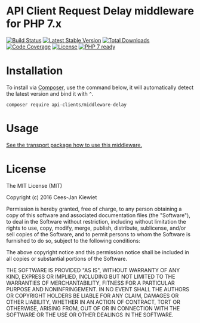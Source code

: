 # API Client Request Delay middleware for PHP 7.x

[![Build Status](https://travis-ci.org/php-api-clients/middleware-delay.svg?branch=master)](https://travis-ci.org/php-api-clients/middleware-delay)
[![Latest Stable Version](https://poser.pugx.org/api-clients/middleware-delay/v/stable.png)](https://packagist.org/packages/api-clients/middleware-delay)
[![Total Downloads](https://poser.pugx.org/api-clients/middleware-delay/downloads.png)](https://packagist.org/packages/api-clients/middleware-delay/stats)
[![Code Coverage](https://scrutinizer-ci.com/g/php-api-clients/middleware-delay/badges/coverage.png?b=master)](https://scrutinizer-ci.com/g/php-api-clients/middleware-delay/?branch=master)
[![License](https://poser.pugx.org/api-clients/middleware-delay/license.png)](https://packagist.org/packages/api-clients/middleware-delay)
[![PHP 7 ready](http://php7ready.timesplinter.ch/php-api-clients/middleware-delay/badge.svg)](https://appveyor-ci.org/php-api-clients/middleware-delay)

# Installation

To install via [Composer](http://getcomposer.org/), use the command below, it will automatically detect the latest version and bind it with `^`.

```
composer require api-clients/middleware-delay 
```

# Usage

[See the transport package how to use this middleware.](https://github.com/php-api-clients/transport#middleware)

# License

The MIT License (MIT)

Copyright (c) 2016 Cees-Jan Kiewiet

Permission is hereby granted, free of charge, to any person obtaining a copy
of this software and associated documentation files (the "Software"), to deal
in the Software without restriction, including without limitation the rights
to use, copy, modify, merge, publish, distribute, sublicense, and/or sell
copies of the Software, and to permit persons to whom the Software is
furnished to do so, subject to the following conditions:

The above copyright notice and this permission notice shall be included in all
copies or substantial portions of the Software.

THE SOFTWARE IS PROVIDED "AS IS", WITHOUT WARRANTY OF ANY KIND, EXPRESS OR
IMPLIED, INCLUDING BUT NOT LIMITED TO THE WARRANTIES OF MERCHANTABILITY,
FITNESS FOR A PARTICULAR PURPOSE AND NONINFRINGEMENT. IN NO EVENT SHALL THE
AUTHORS OR COPYRIGHT HOLDERS BE LIABLE FOR ANY CLAIM, DAMAGES OR OTHER
LIABILITY, WHETHER IN AN ACTION OF CONTRACT, TORT OR OTHERWISE, ARISING FROM,
OUT OF OR IN CONNECTION WITH THE SOFTWARE OR THE USE OR OTHER DEALINGS IN THE
SOFTWARE.
